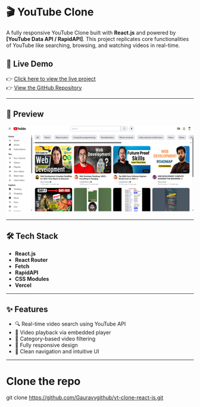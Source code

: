 # 🎬 YouTube Clone

A fully responsive YouTube Clone built with **React.js** and powered by **[YouTube Data API / RapidAPI]**. This project replicates core functionalities of YouTube like searching, browsing, and watching videos in real-time.

## 🚀 Live Demo

👉 [Click here to view the live project](https://yt-clone-react-js.vercel.app/)  
👉 [View the GitHub Repository](https://github.com/Gauravvgithub/yt-clone-react-js)

---

## 📸 Preview

![App Screenshot](/src/assets/yt-clone-image-ss.png)

---

## 🛠 Tech Stack

- **React.js**
- **React Router**
- **Fetch**
- **RapidAPI**
- **CSS Modules**
- **Vercel**

---

## ✨ Features

- 🔍 Real-time video search using YouTube API
- 🎥 Video playback via embedded player
- 📂 Category-based video filtering
- 📱 Fully responsive design
- 🧭 Clean navigation and intuitive UI

---

# Clone the repo
git clone https://github.com/Gauravvgithub/yt-clone-react-js.git
